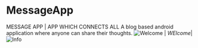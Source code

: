 # MessageApp
MESSAGE APP | APP WHICH CONNECTS ALL
A blog based android application where anyone can share their thoughts.
![Welcome](https://user-images.githubusercontent.com/60037249/94258578-ac346880-ff4a-11ea-94a8-2f0d36a2ae45.jpeg)
| *WElcome*|
![Info](https://user-images.githubusercontent.com/60037249/94258988-6330e400-ff4b-11ea-8352-96427152f023.jpeg)



